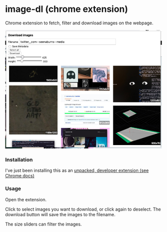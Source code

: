 # image-dl (chrome extension)

Chrome extension to fetch, filter and download images on the webpage.

![image-dl chrome extension screenshot](screenshot.jpg)

### Installation

I've just been installing this as an [unpacked, developer extension (see Chrome
docs)](https://developer.chrome.com/extensions/getstarted)

### Usage

Open the extension.

Click to select images you want to download, or click again to deselect. The download button will
save the images to the filename.

The size sliders can filter the images.

